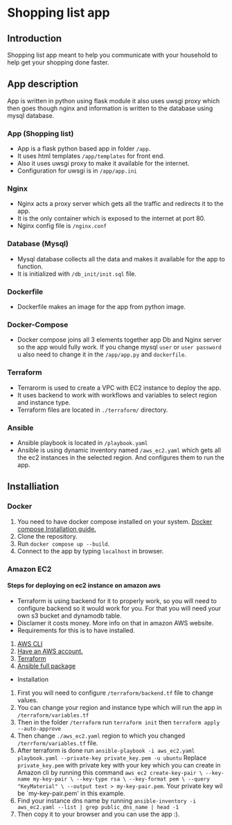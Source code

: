 # Shopping list app
## Introduction

Shopping list app meant to help you communicate with your household to help get your shopping done faster.

## App description

App is written in python using flask module it also uses uwsgi proxy which then goes though nginx and information is written to the database using mysql database.

### App (Shopping list)
* App is a flask python based app in folder `/app`.
* It uses html templates `/app/templates` for front end.
* Also it uses uwsgi proxy to make it available for the internet.
* Configuration for uwsgi is in `/app/app.ini`

### Nginx
* Nginx acts a proxy server which gets all the traffic and redirects it to the app.
* It is the only container which is exposed to the internet at port 80.
* Nginx config file is `/nginx.conf`

### Database (Mysql)
* Mysql database collects all the data and makes it available for the app to function. 
* It is initialized with `/db_init/init.sql` file.

### Dockerfile
* Dockerfile makes an image for the app from python image.

### Docker-Compose
* Docker compose joins all 3 elements together app Db and Nginx server so the app would fully work. If you change mysql `user` or `user password` u also need to change it in the `/app/app.py` and `dockerfile`.

### Terraform
* Terrarorm is used to create a VPC with EC2 instance to deploy the app. 
* It uses backend to work with workflows and variables to select region and instance type.
* Terraform files are located in `./terraform/` directory.

### Ansible
* Ansible playbook is located in `/playbook.yaml`
* Ansible is using dynamic inventory named `/aws_ec2.yaml` which gets all the ec2 instances in the selected region. And configures them to run the app.



## Installiation
### Docker
1. You need to have docker compose installed on your system. [Docker compose Installation guide.](https://docs.docker.com/compose/install/)
2. Clone the repository.
3. Run `docker compose up --build`.
4. Connect to the app by typing `localhost` in browser.

### Amazon EC2
#### Steps for deploying on ec2 instance on amazon aws
* Terraform is using backend for it to properly work, so you will need to configure backend so it would work for you. For that you will need your own s3 bucket and dynamodb table.
* Disclamer it costs money. More info on that in amazon AWS website.
* Requirements for this is to have installed.
1. [AWS CLI](https://docs.aws.amazon.com/cli/latest/userguide/getting-started-install.html)
2. [Have an AWS account.](https://aws.amazon.com/)
3. [Terraform](https://developer.hashicorp.com/terraform/tutorials/aws-get-started/install-cli)
4. [Ansible full package](https://docs.ansible.com/ansible/latest/installation_guide/intro_installation.html)

* Installation
1. First you will need to configure `/terraform/backend.tf` file to change values.
2. You can change your region and instance type which will run the app in `/terraform/variables.tf`
3. Then in the folder `/terraform` run `terraform init` then `terraform apply --auto-approve`
4. Then change `./aws_ec2.yaml` region to which you changed `/terrform/variables.tf` file.
5. After terraform is done run `ansible-playbook -i aws_ec2.yaml playbook.yaml --private-key private_key.pem -u ubuntu` Replace `private_key.pem` with private key with your key which you can create in Amazon cli by running this command `aws ec2 create-key-pair \
    --key-name my-key-pair \
    --key-type rsa \
    --key-format pem \
    --query "KeyMaterial" \
    --output text > my-key-pair.pem`. Your private key wil be `my-key-pair.pem' in this example.
6. Find your instance dns name by running `ansible-inventory -i aws_ec2.yaml --list | grep public_dns_name | head -1`
7. Then copy it to your browser and you can use the app :).